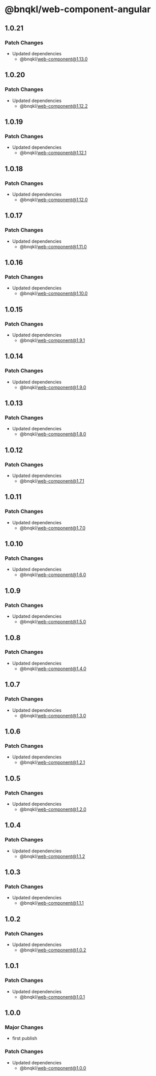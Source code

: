 # @bnqkl/web-component-angular

## 1.0.21

### Patch Changes

- Updated dependencies
  - @bnqkl/web-component@1.13.0

## 1.0.20

### Patch Changes

- Updated dependencies
  - @bnqkl/web-component@1.12.2

## 1.0.19

### Patch Changes

- Updated dependencies
  - @bnqkl/web-component@1.12.1

## 1.0.18

### Patch Changes

- Updated dependencies
  - @bnqkl/web-component@1.12.0

## 1.0.17

### Patch Changes

- Updated dependencies
  - @bnqkl/web-component@1.11.0

## 1.0.16

### Patch Changes

- Updated dependencies
  - @bnqkl/web-component@1.10.0

## 1.0.15

### Patch Changes

- Updated dependencies
  - @bnqkl/web-component@1.9.1

## 1.0.14

### Patch Changes

- Updated dependencies
  - @bnqkl/web-component@1.9.0

## 1.0.13

### Patch Changes

- Updated dependencies
  - @bnqkl/web-component@1.8.0

## 1.0.12

### Patch Changes

- Updated dependencies
  - @bnqkl/web-component@1.7.1

## 1.0.11

### Patch Changes

- Updated dependencies
  - @bnqkl/web-component@1.7.0

## 1.0.10

### Patch Changes

- Updated dependencies
  - @bnqkl/web-component@1.6.0

## 1.0.9

### Patch Changes

- Updated dependencies
  - @bnqkl/web-component@1.5.0

## 1.0.8

### Patch Changes

- Updated dependencies
  - @bnqkl/web-component@1.4.0

## 1.0.7

### Patch Changes

- Updated dependencies
  - @bnqkl/web-component@1.3.0

## 1.0.6

### Patch Changes

- Updated dependencies
  - @bnqkl/web-component@1.2.1

## 1.0.5

### Patch Changes

- Updated dependencies
  - @bnqkl/web-component@1.2.0

## 1.0.4

### Patch Changes

- Updated dependencies
  - @bnqkl/web-component@1.1.2

## 1.0.3

### Patch Changes

- Updated dependencies
  - @bnqkl/web-component@1.1.1

## 1.0.2

### Patch Changes

- Updated dependencies
  - @bnqkl/web-component@1.0.2

## 1.0.1

### Patch Changes

- Updated dependencies
  - @bnqkl/web-component@1.0.1

## 1.0.0

### Major Changes

- first publish

### Patch Changes

- Updated dependencies
  - @bnqkl/web-component@1.0.0
